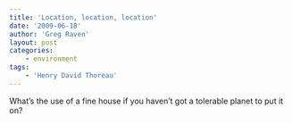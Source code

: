 ```yaml
---
title: 'Location, location, location'
date: '2009-06-18'
author: 'Greg Raven'
layout: post
categories:
    - environment
tags:
    - 'Henry David Thoreau'
---
```


What’s the use of a fine house if you haven’t got a tolerable planet to put it on?